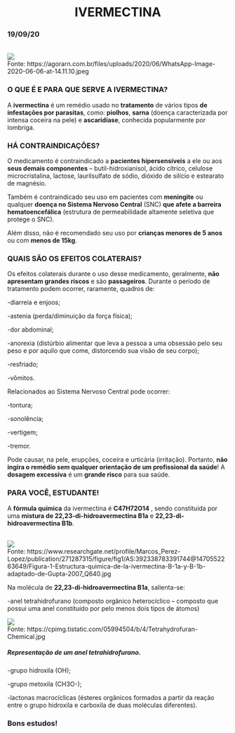 <center><h1>IVERMECTINA</h1></center>
<h3>19/09/20</h3>

<br>
<div class="img-config">
  <img class="img-config" src=https://agorarn.com.br/files/uploads/2020/06/WhatsApp-Image-2020-06-06-at-14.11.10.jpeg>
</div>
Fonte: https://agorarn.com.br/files/uploads/2020/06/WhatsApp-Image-2020-06-06-at-14.11.10.jpeg

### **O QUE É E PARA QUE SERVE A IVERMECTINA?**
A **ivermectina** é um remédio usado no **tratamento** de vários tipos **de infestações por parasitas**, como: **piolhos**, **sarna** (doença caracterizada por intensa coceira
na pele) e **ascaridíase**, conhecida popularmente por lombriga.

### **HÁ CONTRAINDICAÇÕES?**

O medicamento é contraindicado a **pacientes hipersensíveis** a ele ou aos **seus demais componentes** – butil-hidroxianisol, ácido cítrico, celulose microcristalina, lactose, 
laurilsulfato de sódio, dióxido de silício e estearato de magnésio.

Também é contraindicado seu uso em pacientes com **meningite** ou qualquer **doença no Sistema Nervoso Central** (SNC) **que afete a barreira hematoencefálica** (estrutura de
permeabilidade altamente seletiva que protege o SNC). 

Além disso, não é recomendado seu uso por **crianças menores de 5 anos** ou com **menos de 15kg**.

### **QUAIS SÃO OS EFEITOS COLATERAIS?**

Os efeitos colaterais durante o uso desse medicamento, geralmente, **não apresentam grandes riscos** e são **passageiros**. Durante o período de tratamento podem ocorrer, 
raramente,  quadros de:

-diarreia e enjoos;

-astenia (perda/diminuição da força física);

-dor abdominal;

-anorexia (distúrbio alimentar que leva a pessoa a uma obsessão pelo seu peso e por aquilo que come, distorcendo sua visão de seu corpo);

-resfriado;

-vômitos.

Relacionados ao Sistema Nervoso Central pode ocorrer:

-tontura;

-sonolência;

-vertigem;

-tremor.

Pode causar, na pele, erupções, coceira e urticária (irritação). Portanto, **não ingira o remédio sem qualquer orientação de um profissional da saúde**! A **dosagem excessiva** é um
**grande risco** para sua saúde.


### **PARA VOCÊ, ESTUDANTE!**

A **fórmula química** da ivermectina é **C47H72O14** , sendo constituída por uma **mistura de 22,23-di-hidroavermectina B1a** e **22,23-di-hidroavermectina B1b**.  
<br>
<div class="img-config">
  <img class="img-config" src=https://www.researchgate.net/profile/Marcos_Perez-Lopez/publication/271287315/figure/fig1/AS:392338783391744@1470552263649/Figura-1-Estructura-quimica-de-la-ivermectina-B-1a-y-B-1b-adaptado-de-Gupta-2007_Q640.jpg>
</div>
Fonte: https://www.researchgate.net/profile/Marcos_Perez-Lopez/publication/271287315/figure/fig1/AS:392338783391744@1470552263649/Figura-1-Estructura-quimica-de-la-ivermectina-B-1a-y-B-1b-adaptado-de-Gupta-2007_Q640.jpg

Na molécula de **22,23-di-hidroavermectina B1a**, salienta-se:

-anel tetrahidrofurano (composto orgânico heterocíclico – composto que possui uma anel constituído por pelo menos dois tipos de átomos)
<br>
<div class="img-config">
  <img class="img-config" src=https://cpimg.tistatic.com/05994504/b/4/Tetrahydrofuran-Chemical.jpg>
</div>
Fonte: https://cpimg.tistatic.com/05994504/b/4/Tetrahydrofuran-Chemical.jpg  

##### Representação de um anel tetrahidrofurano.

-grupo hidroxila (OH);

-grupo metoxila (CH3O-);

-lactonas macrocíclicas (ésteres orgânicos formados a partir da reação entre o grupo hidroxila e carboxila de duas moléculas diferentes).

  ### **Bons estudos!**
